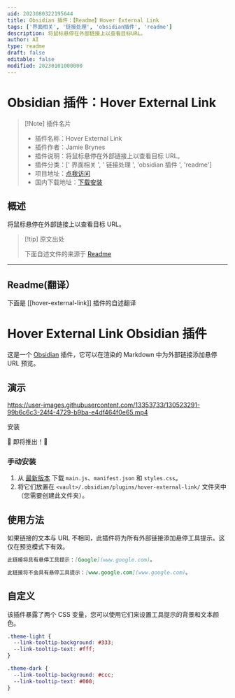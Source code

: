 ```yaml
---
uid: 2023080322195644
title: Obsidian 插件：【Readme】Hover External Link
tags: ['界面相关', '链接处理', 'obsidian插件', 'readme']
description: 将鼠标悬停在外部链接上以查看目标URL。
author: AI
type: readme
draft: false
editable: false
modified: 20230101000000
---
```


# Obsidian 插件：Hover External Link

> [!Note] 插件名片
> - 插件名称：Hover External Link
> - 插件作者：Jamie Brynes
> - 插件说明：将鼠标悬停在外部链接上以查看目标 URL。
> - 插件分类：[' 界面相关 ', ' 链接处理 ', 'obsidian 插件 ', 'readme']
> - 项目地址：[点我访问](https://github.com/jamiebrynes7/obsidian-hover-external-link)
> - 国内下载地址：[下载安装](https://pkmer.cn/products/plugin/pluginMarket/?hover-external-link)

## 概述

将鼠标悬停在外部链接上以查看目标 URL。

> [!tip] 原文出处
>
>下面自述文件的来源于 [Readme](https://ghproxy.net/https://raw.githubusercontent.com/jamiebrynes7/obsidian-hover-external-link/master/README.md)
>

---

## Readme(翻译）

下面是 [[hover-external-link]] 插件的自述翻译

# Hover External Link Obsidian 插件

这是一个 [Obsidian](https://obsidian.md/) 插件，它可以在渲染的 Markdown 中为外部链接添加悬停 URL 预览。

## 演示

<https://user-images.githubusercontent.com/13353733/130523291-99b6c6c3-24f4-4729-b9ba-e4df464f0e65.mp4>

安装

🚧 即将推出！🚧

### 手动安装

1. 从 [最新版本](https://github.com/jamiebrynes7/obsidian-hover-external-link/releases/latest) 下载 `main.js`、`manifest.json` 和 `styles.css`。
2. 将它们放置在 `<vault>/.obsidian/plugins/hover-external-link/` 文件夹中（您需要创建此文件夹）。

## 使用方法

如果链接的文本与 URL 不相同，此插件将为所有外部链接添加悬停工具提示。这仅在预览模式下有效。

```md
此链接将具有悬停工具提示：[Google](www.google.com)。

此链接将不会具有悬停工具提示：[www.google.com](www.google.com)。
```

## 自定义

该插件暴露了两个 CSS 变量，您可以使用它们来设置工具提示的背景和文本颜色。

```css
.theme-light {
  --link-tooltip-background: #333;
  --link-tooltip-text: #fff;
}

.theme-dark {
  --link-tooltip-background: #ccc;
  --link-tooltip-text: #000;
}
```